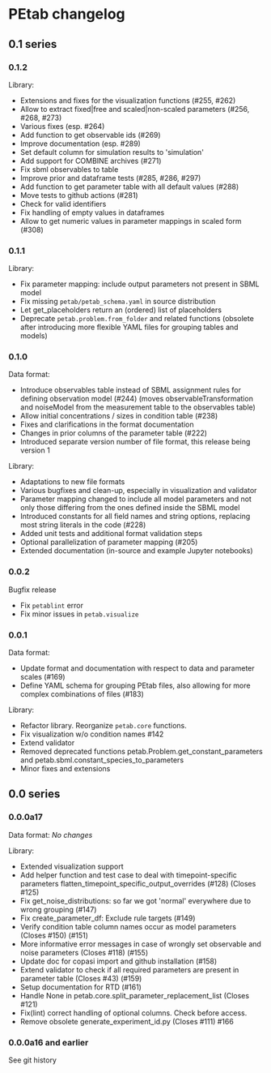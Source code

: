 # PEtab changelog


## 0.1 series


### 0.1.2

Library:

* Extensions and fixes for the visualization functions (#255, #262)
* Allow to extract fixed|free and scaled|non-scaled parameters (#256, #268, #273)
* Various fixes (esp. #264)
* Add function to get observable ids (#269)
* Improve documentation (esp. #289)
* Set default column for simulation results to 'simulation'
* Add support for COMBINE archives (#271)
* Fix sbml observables to table
* Improve prior and dataframe tests (#285, #286, #297)
* Add function to get parameter table with all default values (#288)
* Move tests to github actions (#281)
* Check for valid identifiers
* Fix handling of empty values in dataframes
* Allow to get numeric values in parameter mappings in scaled form (#308)


### 0.1.1

Library:

* Fix parameter mapping: include output parameters not present in SBML model
* Fix missing `petab/petab_schema.yaml` in source distribution
* Let get_placeholders return an (ordered) list of placeholders
* Deprecate `petab.problem.from_folder` and related functions
  (obsolete after introducing more flexible YAML files for grouping tables
  and models) 


### 0.1.0

Data format:

* Introduce observables table instead of SBML assignment rules for defining
  observation model (#244) (moves observableTransformation and noiseModel
  from the measurement table to the observables table)
* Allow initial concentrations / sizes in condition table (#238)
* Fixes and clarifications in the format documentation
* Changes in prior columns of the parameter table (#222)
* Introduced separate version number of file format, this release being
  version 1

Library:

* Adaptations to new file formats
* Various bugfixes and clean-up, especially in visualization and validator
* Parameter mapping changed to include all model parameters and not only
  those differing from the ones defined inside the SBML model
* Introduced constants for all field names and string options, replacing
  most string literals in the code (#228)
* Added unit tests and additional format validation steps
* Optional parallelization of parameter mapping (#205)
* Extended documentation (in-source and example Jupyter notebooks)


### 0.0.2

Bugfix release

* Fix `petablint` error
* Fix minor issues in `petab.visualize`


### 0.0.1

Data format:
* Update format and documentation with respect to data and parameter scales
  (#169)
* Define YAML schema for grouping PEtab files, also allowing for more complex
  combinations of files (#183)

Library:
* Refactor library. Reorganize `petab.core` functions.
* Fix visualization w/o condition names #142
* Extend validator
* Removed deprecated functions petab.Problem.get_constant_parameters
  and petab.sbml.constant_species_to_parameters
* Minor fixes and extensions


## 0.0 series


### 0.0.0a17

Data format: *No changes*

Library:
* Extended visualization support
* Add helper function and test case to deal with timepoint-specific parameters
  flatten_timepoint_specific_output_overrides (#128) (Closes #125)
* Fix get_noise_distributions: so far we got 'normal' everywhere due to 
  wrong grouping (#147)
* Fix create_parameter_df: Exclude rule targets (#149)
* Verify condition table column names occur as model parameters
  (Closes #150) (#151)
* More informative error messages in case of wrongly set observable and
  noise parameters (Closes #118) (#155)
* Update doc for copasi import and github installation (#158) 
* Extend validator to check if all required parameters are present in
  parameter table (Closes #43) (#159)
* Setup documentation for RTD (#161)
* Handle None in petab.core.split_parameter_replacement_list (Closes #121) 
* Fix(lint) correct handling of optional columns. Check before access.
* Remove obsolete generate_experiment_id.py (Closes #111) #166 


### 0.0.0a16 and earlier

See git history

